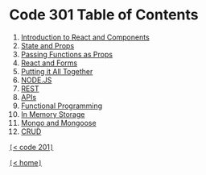 # Code 301 Table of Contents

1. [Introduction to React and Components](301-class-01.md)
2. [State and Props](301-class-02.md)
3. [Passing Functions as Props](301-class-03.md)
4. [React and Forms](301-class-04.md)
5. [Putting it All Together](301-class-05.md)
6. [NODE.JS](301-class-06.md)
7. [REST](301-class-07.md)
8. [APIs](301-class-08.md)
9. [Functional Programming](301-class-09.md)
10. [In Memory Storage](301-class-10.md)
11. [Mongo and Mongoose](301-class-11.md)
12. [CRUD](301-class-12.md)

[`[`< code 201`]`](code201.md)

[`[`< home`]`](README.md)
